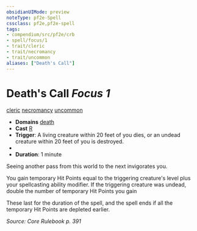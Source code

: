 ```yaml
---
obsidianUIMode: preview
noteType: pf2e-Spell
cssclass: pf2e,pf2e-spell
tags:
- compendium/src/pf2e/crb
- spell/focus/1
- trait/cleric
- trait/necromancy
- trait/uncommon
aliases: ["Death's Call"]
---
```

# Death's Call *Focus 1*   
[cleric](rules/traits/cleric.md "Cleric Class Trait")  [necromancy](rules/traits/necromancy.md "Necromancy School Trait")  [uncommon](rules/traits/uncommon.md "Uncommon Rarity Trait")  

- **Domains** [death](compendium/setting/domains.md#Death)
- **Cast** [R](rules/core-rulebook/chapter-9-playing-the-game.md#Actions "Reaction") 
- **Trigger**: A living creature within 20 feet of you dies, or an undead creature within 20 feet of you is destroyed.
- 
- **Duration**: 1 minute

Seeing another pass from this world to the next invigorates you.

You gain temporary Hit Points equal to the triggering creature's level plus your spellcasting ability modifier. If the triggering creature was undead, double the number of temporary Hit Points you gain

These last for the duration of the spell, and the spell ends if all the temporary Hit Points are depleted earlier.

*Source: Core Rulebook p. 391*